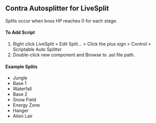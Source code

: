 ## Contra Autosplitter for LiveSplit <br />
Splits occur when boss HP reaches 0 for each stage. <br />
#### To Add Script <br />
1. Right click LiveSplit > Edit Split... > Click the plus sign > Control > Scriptable Auto Splitter <br />
1. Double-click new component and Browse to .asl file path. <br />
#### Example Splits <br />
* Jungle
* Base 1
* Waterfall
* Base 2
* Snow Field
* Energy Zone
* Hanger
* Alien Lair